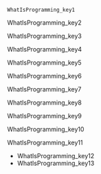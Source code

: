 ```ngMeta
WhatIsProgramming_key1
```

WhatIsProgramming_key2

  
WhatIsProgramming_key3

  
WhatIsProgramming_key4

  
WhatIsProgramming_key5

  
WhatIsProgramming_key6

  
WhatIsProgramming_key7

  
WhatIsProgramming_key8

  
WhatIsProgramming_key9

  
WhatIsProgramming_key10

  
WhatIsProgramming_key11
- WhatIsProgramming_key12
- WhatIsProgramming_key13
